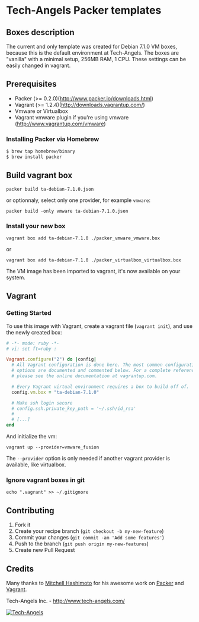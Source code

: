 # Tech-Angels Packer templates

## Boxes description

The current and only template was created for Debian 7.1.0 VM boxes, because this is the default environment at Tech-Angels.
The boxes are "vanilla" with a minimal setup, 256MB RAM, 1 CPU. These settings can be easily changed in vagrant.

## Prerequisites

* Packer (>= 0.2.0)(http://www.packer.io/downloads.html)
* Vagrant (>= 1.2.4)(http://downloads.vagrantup.com/)
* Vmware or Virtualbox
* Vagrant vmware plugin if you're using vmware (http://www.vagrantup.com/vmware)

### Installing Packer via Homebrew

```bash
$ brew tap homebrew/binary
$ brew install packer
```

## Build vagrant box

```
packer build ta-debian-7.1.0.json
```

or optionnaly, select only one provider, for example ```vmware```:

```
packer build -only vmware ta-debian-7.1.0.json
```

### Install your new box

```
vagrant box add ta-debian-7.1.0 ./packer_vmware_vmware.box
```

or

```
vagrant box add ta-debian-7.1.0 ./packer_virtualbox_virtualbox.box
```

The VM image has been imported to vagrant, it's now available on your system.

## Vagrant

### Getting Started

To use this image with Vagrant, create a vagrant file (```vagrant init```), and use the newly created box:

```ruby
# -*- mode: ruby -*-
# vi: set ft=ruby :

Vagrant.configure("2") do |config|
  # All Vagrant configuration is done here. The most common configuration
  # options are documented and commented below. For a complete reference,
  # please see the online documentation at vagrantup.com.

  # Every Vagrant virtual environment requires a box to build off of.
  config.vm.box = "ta-debian-7.1.0"

  # Make ssh login secure
  # config.ssh.private_key_path = '~/.ssh/id_rsa'
  #
  # [...]
end
```

And initialize the vm:

    vagrant up --provider=vmware_fusion

The ```--provider``` option is only needed if another vagrant provider is available, like virtualbox.

### Ignore vagrant boxes in git

    echo ".vagrant" >> ~/.gitignore

## Contributing

1. Fork it
2. Create your recipe branch (`git checkout -b my-new-feature`)
3. Commit your changes (`git commit -am 'Add some features'`)
4. Push to the branch (`git push origin my-new-features`)
5. Create new Pull Request

## Credits

  Many thanks to [Mitchell Hashimoto](https://github.com/mitchellh/) for his awesome work on [Packer](https://github.com/mitchellh/packer) and [Vagrant](https://github.com/mitchellh/vagrant).

  Tech-Angels Inc. - http://www.tech-angels.com/
  
  [![Tech-Angels](http://media.tumblr.com/tumblr_m5ay3bQiER1qa44ov.png)](http://www.tech-angels.com)
